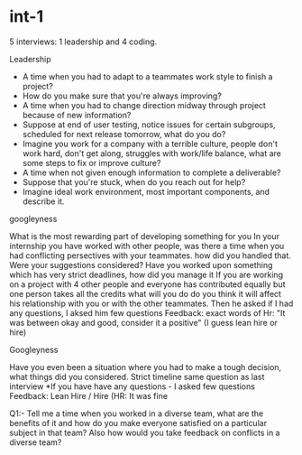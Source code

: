 
# int-1

5 interviews: 1 leadership and 4 coding.

Leadership
- A time when you had to adapt to a teammates work style to finish a project?
- How do you make sure that you're always improving?
- A time when you had to change direction midway through project because of new information?
- Suppose at end of user testing, notice issues for certain subgroups, scheduled for next release tomorrow, what do you do?
- Imagine you work for a company with a terrible culture, people don't work hard, don't get along, struggles with work/life balance, what are some steps to fix or improve culture?
- A time when not given enough information to complete a deliverable?
- Suppose that you're stuck, when do you reach out for help?
- Imagine ideal work environment, most important components, and describe it.





googleyness


What is the most rewarding part of developing something for you
In your internship you have worked with other people, was there a time when you had conflicting persectives with your teammates. how did you handled that.
Were your suggestions considered?
Have you worked upon something which has very strict deadlines, how did you manage it
If you are working on a project with 4 other people and everyone has contributed equally but one person takes all the credits what will you do
do you think it will affect his relationship with you or with the other teammates.
Then he asked if I had any questions, I aksed him few questions
Feedback: exact words of Hr: "It was between okay and good, consider it a positive" (I guess lean hire or hire)




Googleyness


Have you even been a situation where you had to make a tough decision, what things did you considered.
Strict timeline same question as last interview
*If you have have any questions - I asked few questions
Feedback: Lean Hire / Hire (HR: It was fine









Q1:- Tell me a time when you worked in a diverse team, what are the benefits of it and how do you make everyone satisfied on a particular subject in that team? Also how would you take feedback on conflicts in a diverse team?








